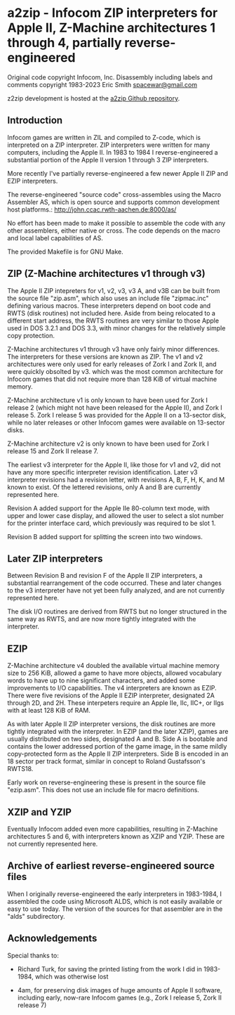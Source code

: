 # a2zip - Infocom ZIP interpreters for Apple II, Z-Machine architectures 1 through 4, partially reverse-engineered

Original code copyright Infocom, Inc.
Disassembly including labels and comments copyright 1983-2023 Eric Smith <spacewar@gmail.com>

z2zip development is hosted at the
[a2zip Github repository](https://github.com/brouhaha/a2zip/).

## Introduction

Infocom games are written in ZIL and compiled to Z-code, which is
interpreted on a ZIP interpreter. ZIP interpreters were written for
many computers, including the Apple II. In 1983 to 1984 I reverse-engineered
a substantial portion of the Apple II version 1 through 3 ZIP interpreters.

More recently I've partially reverse-engineered a few newer Apple II ZIP and
EZIP interpreters.

The reverse-engineered "source code" cross-assembles using the
Macro Assembler AS, which is open source and supports common development
host platforms.:
    http://john.ccac.rwth-aachen.de:8000/as/

No effort has been made to make it possible to assemble the code with
any other assemblers, either native or cross. The code depends on the macro
and local label capabilities of AS.

The provided Makefile is for GNU Make.

## ZIP (Z-Machine architectures v1 through v3)

The Apple II ZIP intepreters for v1, v2, v3, v3 A, and v3B can be built from
the source file "zip.asm", which also uses an include file "zipmac.inc"
defining various macros.  These interpreters depend on boot code and RWTS
(disk routines) not included here. Aside from being relocated to a different
start address, the RWTS routines are very similar to those Apple used in
DOS 3.2.1 and DOS 3.3, with minor changes for the relatively simple
copy protection.

Z-Machine architectures v1 through v3 have only fairly minor differences. The
interpreters for these versions are known as ZIP. The v1 and v2 architectures
were only used for early releases of Zork I and Zork II, and were quickly
obsolted by v3. which was the most common architecture for Infocom games that
did not require more than 128 KiB of virtual machine memory.

Z-Machine architecture v1 is only known to have been used for Zork I release 2
(which might not have been released for the Apple II), and Zork I release 5.
Zork I release 5 was provided for the Apple II on a 13-sector disk, while no
later releases or other Infocom games were available on 13-sector disks.

Z-Machine architecture v2 is only known to have been used for Zork I release 15
and Zork II release 7.

The earliest v3 interpreter for the Apple II, like those for v1 and v2, did
not have any more specific interpreter revision identification. Later v3
interpreter revisions had a revision letter, with revisions A, B, F, H, K,
and M known to exist. Of the lettered revisions, only A and B are currently
represented here.

Revision A added support for the Apple IIe 80-column text mode, with upper
and lower case display, and allowed the user to select a slot number for the
printer interface card, which previously was required to be slot 1.

Revision B added support for splitting the screen into two windows.

## Later ZIP interpreters

Between Revision B and revision F of the Apple II ZIP interpreters, a
substantial rearrangement of the code occurred. These and later changes
to the v3 interpreter have not yet been fully analyzed, and are not currently
represented here.

The disk I/O routines are derived from RWTS but no longer
structured in the same way as RWTS, and are now more tightly integrated with
the interpreter.

## EZIP

Z-Machine architecture v4 doubled the available virtual machine memory size
to 256 KiB, allowed a game to have more objects, allowed vocabulary words to
have up to nine significant characters, and added some improvements to I/O
capabilities. The v4 interpreters are known as EZIP. There were five
revisions of the Apple II EZIP interpreter, designated 2A through 2D, and 2H.
These interpeters require an Apple IIe, IIc, IIC+, or IIgs with at least
128 KiB of RAM.

As with later Apple II ZIP interpreter versions, the disk routines are more
tightly integrated with the interpreter. In EZIP (and the later XZIP),
games are usually distributed on two sides, designated A and B. Side A is
bootable and contains the lower addressed portion of the game image, in the
same mildly copy-protected form as the Apple II ZIP interpreters. Side B
is encoded in an 18 sector per track format, similar in concept to
Roland Gustafsson's RWTS18.

Early work on reverse-engineering these is present in the source file
"ezip.asm". This does not use an include file for macro definitions.

## XZIP and YZIP

Eventually Infocom added even more capabilities, resulting in Z-Machine
architectures 5 and 6, with interpreters known as XZIP and YZIP.
These are not currently represented here.

## Archive of earliest reverse-engineered source files

When I originally reverse-engineered the early interpreters in 1983-1984, I
assembled the code using Microsoft ALDS, which is not easily available
or easy to use today. The version of the sources for that assembler are in
the "alds" subdirectory.

## Acknowledgements

Special thanks to:

* Richard Turk, for saving the printed listing from the work I did in 1983-1984,
  which was otherwise lost

* 4am, for preserving disk images of huge amounts of Apple II software,
  including early, now-rare Infocom games (e.g., Zork I release 5,
  Zork II release 7)
